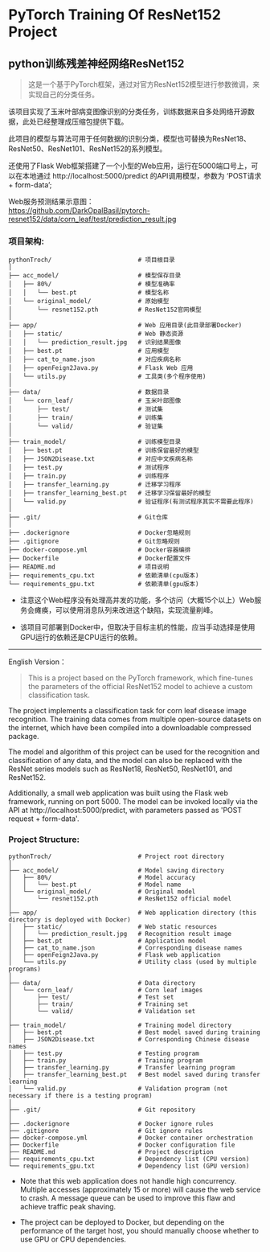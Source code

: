 # PyTorch Training Of ResNet152 Project
## python训练残差神经网络ResNet152
> 这是一个基于PyTorch框架，通过对官方ResNet152模型进行参数微调，来实现自己的分类任务。  

该项目实现了玉米叶部病变图像识别的分类任务，训练数据来自多处网络开源数据，此处已经整理成压缩包提供下载。  

此项目的模型与算法可用于任何数据的识别分类，模型也可替换为ResNet18、ResNet50、ResNet101、ResNet152的系列模型。  

还使用了Flask Web框架搭建了一个小型的Web应用，运行在5000端口号上，可以在本地通过 http://localhost:5000/predict 的API调用模型，参数为 ‘POST请求 + form-data’;

Web服务预测结果示意图：  
<img width="300"/>https://github.com/DarkOpalBasil/pytorch-resnet152/data/corn_leaf/test/prediction_result.jpg

### 项目架构:   
```
pythonTroch/                        # 项目根目录
│
├── acc_model/                      # 模型保存目录
│   ├── 80%/                        # 模型准确率
│   │   └── best.pt                 # 模型名称
│   └── original_model/             # 原始模型
│       └── resnet152.pth           # ResNet152官网模型
│
├── app/                            # Web 应用目录(此目录部署Docker)
│   ├── static/                     # Web 静态资源
│   │   └── prediction_result.jpg   # 识别结果图像
│   ├── best.pt                     # 应用模型
│   ├── cat_to_name.json            # 对应疾病名称
│   ├── openFeign2Java.py           # Flask Web 应用
│   └── utils.py                    # 工具类(多个程序使用)                      
│
├── data/                           # 数据目录
│   └── corn_leaf/                  # 玉米叶部图像
│       ├── test/                   # 测试集
│       ├── train/                  # 训练集
│       └── valid/                  # 验证集
│
├── train_model/                    # 训练模型目录
│   ├── best.pt                     # 训练保留最好的模型
│   ├── JSON2Disease.txt            # 对应中文疾病名称
│   ├── test.py                     # 测试程序
│   ├── train.py                    # 训练程序
│   ├── transfer_learning.py        # 迁移学习程序
│   ├── transfer_learning_best.pt   # 迁移学习保留最好的模型
│   └── valid.py                    # 验证程序(有测试程序其实不需要此程序) 
│
├── .git/                           # Git仓库
│
├── .dockerignore                   # Docker忽略规则
├── .gitignore                      # Git忽略规则
├── docker-compose.yml              # Docker容器编排
├── Dockerfile                      # Docker配置文件
├── README.md                       # 项目说明
├── requirements_cpu.txt            # 依赖清单(cpu版本)
└── requirements_gpu.txt            # 依赖清单(gpu版本)
```
* 注意这个Web程序没有处理高并发的功能，多个访问（大概15个以上）Web服务会瘫痪，可以使用消息队列来改进这个缺陷，实现流量削峰。

* 该项目可部署到Docker中，但取决于目标主机的性能，应当手动选择是使用GPU运行的依赖还是CPU运行的依赖。

---
English Version：  
> This is a project based on the PyTorch framework, which fine-tunes the parameters of the official ResNet152 model to achieve a custom classification task.  

The project implements a classification task for corn leaf disease image recognition. The training data comes from multiple open-source datasets on the internet, which have been compiled into a downloadable compressed package.  

The model and algorithm of this project can be used for the recognition and classification of any data, and the model can also be replaced with the ResNet series models such as ResNet18, ResNet50, ResNet101, and ResNet152.  

Additionally, a small web application was built using the Flask web framework, running on port 5000. The model can be invoked locally via the API at http://localhost:5000/predict, with parameters passed as 'POST request + form-data'.  

### Project Structure:   
```
pythonTroch/                        # Project root directory
│
├── acc_model/                      # Model saving directory
│   ├── 80%/                        # Model accuracy
│   │   └── best.pt                 # Model name
│   └── original_model/             # Original model
│       └── resnet152.pth           # ResNet152 official model
│
├── app/                            # Web application directory (this directory is deployed with Docker)
│   ├── static/                     # Web static resources
│   │   └── prediction_result.jpg   # Recognition result image
│   ├── best.pt                     # Application model
│   ├── cat_to_name.json            # Corresponding disease names
│   ├── openFeign2Java.py           # Flask web application
│   └── utils.py                    # Utility class (used by multiple programs)                      
│
├── data/                           # Data directory
│   └── corn_leaf/                  # Corn leaf images
│       ├── test/                   # Test set
│       ├── train/                  # Training set
│       └── valid/                  # Validation set
│
├── train_model/                    # Training model directory
│   ├── best.pt                     # Best model saved during training
│   ├── JSON2Disease.txt            # Corresponding Chinese disease names
│   ├── test.py                     # Testing program
│   ├── train.py                    # Training program
│   ├── transfer_learning.py        # Transfer learning program
│   ├── transfer_learning_best.pt   # Best model saved during transfer learning
│   └── valid.py                    # Validation program (not necessary if there is a testing program) 
│
├── .git/                           # Git repository
│
├── .dockerignore                   # Docker ignore rules
├── .gitignore                      # Git ignore rules
├── docker-compose.yml              # Docker container orchestration
├── Dockerfile                      # Docker configuration file
├── README.md                       # Project description
├── requirements_cpu.txt            # Dependency list (CPU version)
└── requirements_gpu.txt            # Dependency list (GPU version)
```

* Note that this web application does not handle high concurrency. Multiple accesses (approximately 15 or more) will cause the web service to crash. A message queue can be used to improve this flaw and achieve traffic peak shaving.  

* The project can be deployed to Docker, but depending on the performance of the target host, you should manually choose whether to use GPU or CPU dependencies.